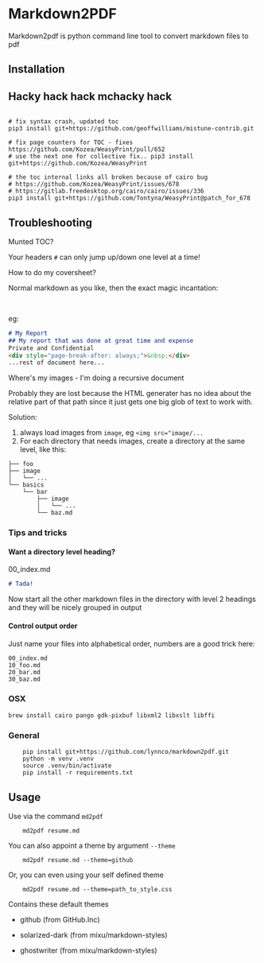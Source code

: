 # Markdown2PDF

Markdown2pdf is python command line tool to convert markdown files to pdf

## Installation

## Hacky hack hack mchacky hack
```

# fix syntax crash, updated toc
pip3 install git+https://github.com/geoffwilliams/mistune-contrib.git

# fix page counters for TOC - fixes https://github.com/Kozea/WeasyPrint/pull/652
# use the next one for collective fix.. pip3 install git+https://github.com/Kozea/WeasyPrint

# the toc internal links all broken because of cairo bug
# https://github.com/Kozea/WeasyPrint/issues/678
# https://gitlab.freedesktop.org/cairo/cairo/issues/336
pip3 install git+https://github.com/Tontyna/WeasyPrint@patch_for_678

```

## Troubleshooting

Munted TOC?

Your headers `#` can only jump up/down one level at a time!

How to do my coversheet?

Normal markdown as you like, then the exact magic incantation:
<div style="page-break-after: always;">&nbsp;</div>

eg:
```markdown
# My Report
## My report that was done at great time and expense
Private and Confidential
<div style="page-break-after: always;">&nbsp;</div>
...rest of document here...
```

Where's my images - I'm doing a recursive document

Probably they are lost because the HTML generater has
no idea about the relative part of that path since it 
just gets one big glob of text to work with.

Solution:
1. always load images from `image`, eg `<img src="image/...`
2. For each directory that needs images, create a directory at the same
   level, like this:
   
```
├── foo
├── image
│   └── ...
└── basics
    └── bar
        ├── image
        │   └── ...
        └── baz.md
```

### Tips and tricks

#### Want a directory level heading?

00_index.md
```markdown
# Tada!
```

Now start all the other markdown files in the directory with
level 2 headings and they will be nicely grouped in output

#### Control output order
Just name your files into alphabetical order, numbers are a good trick here:

```shell
00_index.md
10_foo.md
20_bar.md
30_baz.md
```

### OSX

```shell
brew install cairo pango gdk-pixbuf libxml2 libxslt libffi
```

### General

```shell
    pip install git+https://github.com/lynnco/markdown2pdf.git
    python -m venv .venv
    source .venv/bin/activate
    pip install -r requirements.txt
```

## Usage

Use via the command ``md2pdf``

```shell
    md2pdf resume.md
```

You can also appoint a theme by argument ``--theme``

```shell
    md2pdf resume.md --theme=github
```

Or, you can even using your self defined theme

```shell
    md2pdf resume.md --theme=path_to_style.css
```

Contains these default themes

* github (from GitHub.Inc)

* solarized-dark (from mixu/markdown-styles)

* ghostwriter (from mixu/markdown-styles)
